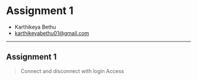 # Assignment 1

- Karthikeya Bethu
- karthikeyabethu01@gmail.com

---

## Assignment 1

> Connect and disconnect with login Access
